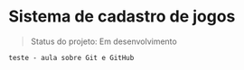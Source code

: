 <h1>Sistema de cadastro de jogos</h1>

> Status do projeto: Em desenvolvimento

```
teste - aula sobre Git e GitHub
```
